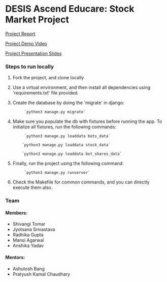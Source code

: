 # DESIS Ascend Educare: Stock Market Project

[Project Report](https://docs.google.com/document/d/1RiM_tJUNKYW4TEI1FXe0eJpksxBhiu2sgpSmr4f03NQ/edit?usp=sharing)

[Project Demo Video](https://youtu.be/X3SIhQ3icNU)

[Project Presentation Slides](https://docs.google.com/presentation/d/1ziCVbeReiT73pluI3BlUoNjdSgBAF_L7ZKQkIHx28Kk/edit?usp=sharing)

### Steps to run locally

1. Fork the project, and clone locally
2. Use a virtual environment, and then install all dependencies using 'requirements.txt' file provided.
3. Create the database by doing the 'migrate' in django:			
            
            `python3 manage.py migrate`
   
4. Make sure you populate the db with fixtures before running the app. To initialize all fixtures, run the following commands:
            
            `python3 manage.py loaddata bots_data`
            
   		   `python3 manage.py loaddata stock_data`
               
   		   `python3 manage.py loaddata bot_shares_data`
            
5. Finally, run the project using the following command:    		   
            
            `python3 manage.py runserver`
            
6. Check the Makefile for common commands, and you can directly execute them also.


### Team
#### Members:
- Shivangi Tomar
- Jyotsana Srivastava                                                             
- Radhika Gupta
- Mansi Agarwal
- Anshika Yadav

#### Mentors:
- Ashutosh Bang
- Pratyush Kamal Chaudhary
